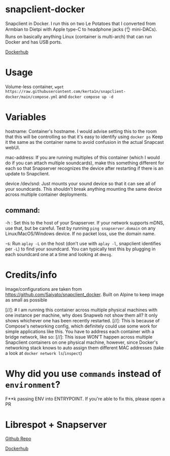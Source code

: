 # snapclient-docker
Snapclient in Docker. I run this on two Le Potatoes that I converted from Armbian to Dietpi with Apple type-C to headphone jacks (👌 mini-DACs). Runs on basically anything Linux (container is multi-arch) that can run Docker and has USB ports.

[Dockerhub](https://hub.docker.com/r/kertain/snapclient-docker)

# Usage
Volume-less container, `wget https://raw.githubusercontent.com/kerta1n/snapclient-docker/main/compose.yml` and `docker compose up -d`

# Variables
hostname: Container's hostname. I would advise setting this to the room that this will be controlling so that it's easy to identify using `docker ps` Keep it the same as the container name to avoid confusion in the actual Snapcast webUI. 

mac-address: If you are running multiples of this container (which I would do if you can attach multiple soundcards), make this something different for each so that Snapserver recognizes the device after restarting if there is an update to Snapclient.

device /dev/snd: Just mounts your sound device so that it can see all of your soundcards. This shouldn't break anything mounting the same device across multiple container deployments.

## command:
-h : Set this to the host of your Snapserver. If your network supports mDNS, use that, but be careful. Test by running `ping snapserver.domain` on any Linux/MacOS/Windows device. If no packet loss, use the domain name.

-s: Run `aplay -L` on the host (don't use with `aplay -l`, snapclient identifies per `-L`) to find your soundcard. You can typically test this by plugging in each soundcard one at a time and looking at `dmesg`.

# Credits/info
Image/configurations are taken from https://github.com/Saiyato/snapclient_docker. Built on Alpine to keep image as small as possible

[//]: # I am running this container across multiple physical machines with one instance per machine, why does Snapweb not show them all? It only shows whichever one has been recently restarted.
[//]: This is because of Compose's networking config, which definitely could use some work for simple applications like this. You have to address each container with a bridge network, like so:
[//]: This issue WON'T happen across multiple Snapclient containers on one physical machine, however, since Docker's networking stack knows to auto assign them different MAC addresses (take a look at `docker network ls`/`inspect`)

# Why did you use `commands` instead of `environment`?
F**k passing ENV into ENTRYPOINT. If you're able to fix this, please open a PR

# Librespot + Snapserver
[Github Repo](https://github.com/kerta1n/lssc)

[Dockerhub](https://hub.docker.com/r/kertain/lssc)
